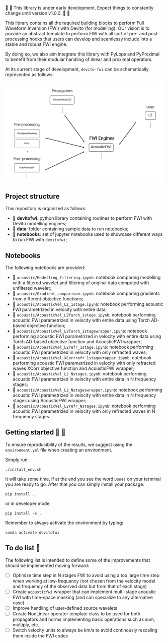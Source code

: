 :vertical_traffic_light: :vertical_traffic_light: This library is under early development.
Expect things to constantly change until version v1.0.0. :vertical_traffic_light: :vertical_traffic_light:

This library contains all the required building blocks to perform Full Waveform Inversion (FWI) with Devito (for modelling). 
OUr vision is to provide an abstract template to perform FWI with all sort of pre- and post-processing hooks that users can 
develop and seamlessy include into a stable and robust FWI engine.

By doing so, we also aim integrate this library with PyLops and PyProximal to benefit from their modular handling of linear 
and proximal operators.

At its current stage of development, ``devito-fwi`` can be schematically represented as follows:

![DevitoFWIschematic](https://github.com/DIG-Kaust/Devito-fwi/blob/main/asset/fwistructure.png)

## Project structure
This repository is organized as follows:

* :open_file_folder: **devitofwi**: python library containing routines to perform FWI with Devito modelling engines;
* :open_file_folder: **data**: folder containing sample data to run notebooks;
* :open_file_folder: **notebooks**: set of jupyter notebooks used to showcase different ways to run FWI with ``devitofwi``;

## Notebooks
The following notebooks are provided:
 
- :orange_book: ``acoustic/Modelling_filtering.ipynb``: notebook comparing modelling with a filtered wavelet and filtering of original data computed with unfiltered wavelet;
- :orange_book: ``acoustic/Gradient_comparison.ipynb``: notebook comparing gradients from different objective functions;
- :orange_book: ``acoustic/AcousticVel_L2_1stage.ipynb``: notebook performing acoustic FWI parametrized in velocity with entire data;
- :orange_book: ``acoustic/AcousticVel_L2Torch_1stage.ipynb``: notebook performing acoustic FWI parametrized in velocity with entire data using Torch AD-based objective function;
- :orange_book: ``acoustic/AcousticVel_L2Torch_1stagewrapper.ipynb``: notebook performing acoustic FWI parametrized in velocity with entire data using  Torch AD-based objective function and AcousticFWI wrapper;
- :orange_book: ``acoustic/AcousticVel_L2refr_1stage.ipynb``: notebook performing acoustic FWI parametrized in velocity with only refracted waves;
- :orange_book: ``acoustic/AcousticVel_XCorrrefr_1stagewrapper.ipynb``: notebook performing acoustic FWI parametrized in velocity with only refracted waves XCorr objective function and AcousticFWI wrapper;
- :orange_book: ``acoustic/AcousticVel_L2_Nstages.ipynb``: notebook performing acoustic FWI parametrized in velocity with entire data in N frequency stages;
- :orange_book: ``acoustic/AcousticVel_L2_Nstageswrapper.ipynb``: notebook performing acoustic FWI parametrized in velocity with entire data in N frequency stages using AcousticFWI wrapper;
- :orange_book: ``acoustic/AcousticVel_L2refr_Nstages.ipynb``: notebook performing acoustic FWI parametrized in velocity with only refracted waves in N frequency stages.


## Getting started :space_invader: :robot:
To ensure reproducibility of the results, we suggest using the `environment.yml` file when creating an environment.

Simply run:
```
./install_env.sh
```
It will take some time, if at the end you see the word `Done!` on your terminal you are ready to go. After that you can simply install your package:
```
pip install .
```
or in developer mode:
```
pip install -e .
```

Remember to always activate the environment by typing:
```
conda activate devitofwi
```

## To do list :memo:

The following list is intended to define some of the improvements that should be implemented moving forward:

- [ ] Optimize time step in N stages FWI to avoid using a too large time step when working at low-frequency 
      (not chosen from the velocity model and frequency of the observed data  but from that of each stage)
- [ ] Create ``acousticfwi`` wrapper that can implement multi-stage acoustic FWI with time-space masking
      (and can specialize to any alternative case)
- [ ] Improve handling of user-defined source wavelets
- [ ] Create NonLinear operator template class to be used for both propagators and norms implementing basic operations such as
      sum, multiply, etc...
- [ ] Switch velocity units to always be km/s to avoid continously rescaling them inside the FWI codes